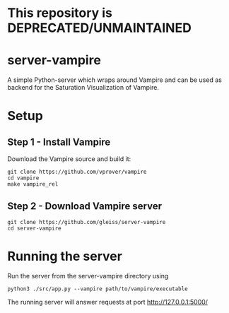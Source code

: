 # This repository is DEPRECATED/UNMAINTAINED

# server-vampire
A simple Python-server which wraps around Vampire and can be used as backend for the Saturation Visualization of Vampire.

# Setup
## Step 1 - Install Vampire
Download the Vampire source and build it:
```
git clone https://github.com/vprover/vampire
cd vampire
make vampire_rel
```

## Step 2 - Download Vampire server
```
git clone https://github.com/gleiss/server-vampire
cd server-vampire
```

# Running the server
Run the server from the server-vampire directory using
```
python3 ./src/app.py --vampire path/to/vampire/executable
```

The running server will answer requests at port http://127.0.0.1:5000/
